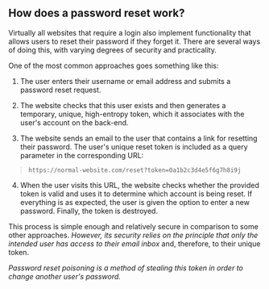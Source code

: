 ## How does a password reset work?

Virtually all websites that require a login also implement functionality that allows users to reset their password if they forget it. There are several ways of doing this, with varying degrees of security and practicality.  
  
One of the most common approaches goes something like this:  
  
1. The user enters their username or email address and submits a password reset request.  
  
2. The website checks that this user exists and then generates a temporary, unique, high-entropy token, which it associates with the user's account on the back-end.  
  
3. The website sends an email to the user that contains a link for resetting their password. The user's unique reset token is included as a query parameter in the corresponding URL:  
>`https://normal-website.com/reset?token=0a1b2c3d4e5f6g7h8i9j`
  
4. When the user visits this URL, the website checks whether the provided token is valid and uses it to determine which account is being reset. If everything is as expected, the user is given the option to enter a new password. Finally, the token is destroyed.  
  
  
This process is simple enough and relatively secure in comparison to some other approaches. _However, its security relies on the principle that only the intended user has access to their email inbox_ and, therefore, to their unique token.  
  
_Password reset poisoning is a method of stealing this token in order to change another user's password._